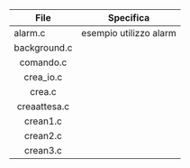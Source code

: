 File | Specifica | 
------------ | ------------ |
alarm.c | <div align="center"> esempio utilizzo alarm </div> 
|<div align="center"> background.c </div> | <div align="center">  </div> 
|<div align="center"> comando.c </div>| <div align="center">  </div> 
|<div align="center"> crea_io.c </div> |<div align="center">  </div> 
<div align="center"> crea.c </div> |  <div align="center">  </div> 
<div align="center"> creaattesa.c </div> |  <div align="center">  </div> 
<div align="center"> crean1.c </div> |  <div align="center">  </div>
<div align="center"> crean2.c </div> | <div align="center">  </div>
<div align="center"> crean3.c </div> |  <div align="center">  </div>
